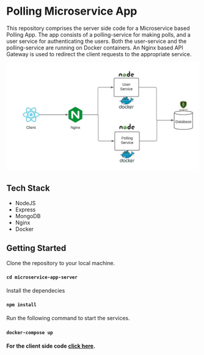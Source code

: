 # Polling Microservice App

This repository comprises the server side code for a Microservice based Polling App. The app consists of a polling-service for making polls, and a user service for authenticating the users.
Both the user-service and the polling-service are running on Docker containers. An Nginx based API Gateway is used to redirect the client requests to the appropriate service.

![app](app.jpeg)

## Tech Stack

- NodeJS
- Express
- MongoDB
- Nginx
- Docker

## Getting Started

Clone the repository to your local machine.

#### `cd microservice-app-server`

Install the dependecies

#### `npm install`

Run the following command to start the services.

#### `docker-compose up`

#### For the client side code [click here](https://github.com/neilchauhan2/microservice-app-client, "click here").
